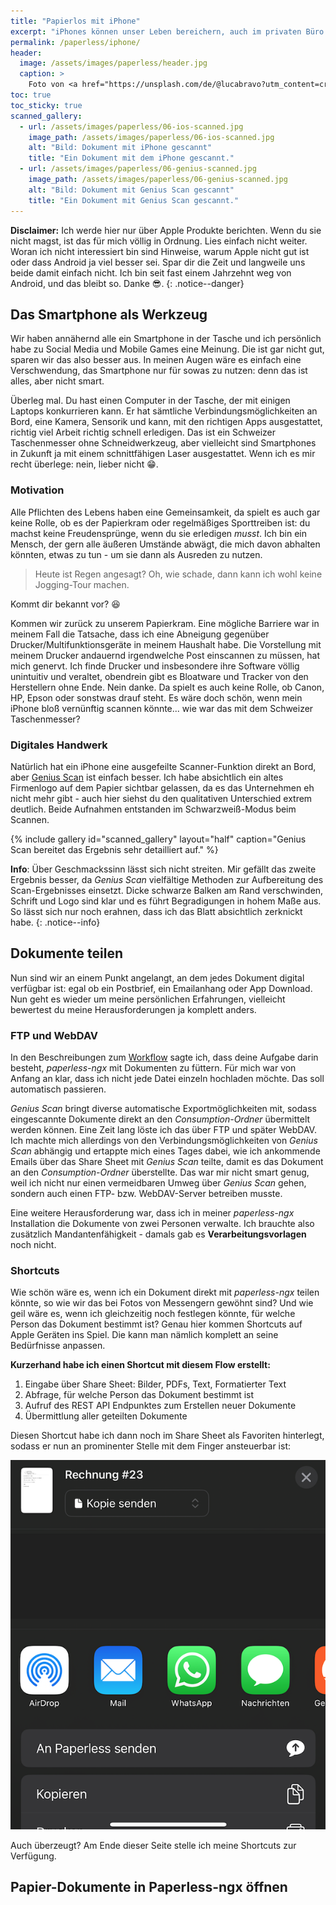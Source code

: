 ```yaml
---
title: "Papierlos mit iPhone"
excerpt: "iPhones können unser Leben bereichern, auch im privaten Büro sind sie wertvoll."
permalink: /paperless/iphone/
header:
  image: /assets/images/paperless/header.jpg
  caption: >
    Foto von <a href="https://unsplash.com/de/@lucabravo?utm_content=creditCopyText&utm_medium=referral&utm_source=unsplash">Luca Bravo</a> auf <a href="https://unsplash.com/de/fotos/apple-macbook-neben-computermaus-auf-tisch-9l_326FISzk?utm_content=creditCopyText&utm_medium=referral&utm_source=unsplash">Unsplash</a>
toc: true
toc_sticky: true
scanned_gallery:
  - url: /assets/images/paperless/06-ios-scanned.jpg
    image_path: /assets/images/paperless/06-ios-scanned.jpg
    alt: "Bild: Dokument mit iPhone gescannt"
    title: "Ein Dokument mit dem iPhone gescannt."
  - url: /assets/images/paperless/06-genius-scanned.jpg
    image_path: /assets/images/paperless/06-genius-scanned.jpg
    alt: "Bild: Dokument mit Genius Scan gescannt"
    title: "Ein Dokument mit Genius Scan gescannt."
---
```


**Disclaimer:** Ich werde hier nur über Apple Produkte berichten. Wenn du sie nicht magst, ist das für mich völlig in Ordnung. Lies einfach nicht weiter. Woran ich nicht interessiert bin sind Hinweise, warum Apple nicht gut ist oder dass Android ja viel besser sei. Spar dir die Zeit und langweile uns beide damit einfach nicht. Ich bin seit fast einem Jahrzehnt weg von Android, und das bleibt so. Danke :sunglasses:.
{:  .notice--danger}

## Das Smartphone als Werkzeug

Wir haben annähernd alle ein Smartphone in der Tasche und ich persönlich habe zu Social Media und Mobile Games eine Meinung. Die ist gar nicht gut, sparen wir das also besser aus. In meinen Augen wäre es einfach eine Verschwendung, das Smartphone nur für sowas zu nutzen: denn das ist alles, aber nicht smart.

Überleg mal. Du hast einen Computer in der Tasche, der mit einigen Laptops konkurrieren kann. Er hat sämtliche Verbindungsmöglichkeiten an Bord, eine Kamera, Sensorik und kann, mit den richtigen Apps ausgestattet, richtig viel Arbeit richtig schnell erledigen. Das ist ein Schweizer Taschenmesser ohne Schneidwerkzeug, aber vielleicht sind Smartphones in Zukunft ja mit einem schnittfähigen Laser ausgestattet. Wenn ich es mir recht überlege: nein, lieber nicht :grin:.

### Motivation

Alle Pflichten des Lebens haben eine Gemeinsamkeit, da spielt es auch gar keine Rolle, ob es der Papierkram oder regelmäßiges Sporttreiben ist: du machst keine Freudensprünge, wenn du sie erledigen *musst*. Ich bin ein Mensch, der gern alle äußeren Umstände abwägt, die mich davon abhalten könnten, etwas zu tun - um sie dann als Ausreden zu nutzen. 

> Heute ist Regen angesagt?
> Oh, wie schade, dann kann ich wohl keine Jogging-Tour machen.

Kommt dir bekannt vor? :laughing:

Kommen wir zurück zu unserem Papierkram. Eine mögliche Barriere war in meinem Fall die Tatsache, dass ich eine Abneigung gegenüber Drucker/Multifunktionsgeräte in meinem Haushalt habe. Die Vorstellung mit meinem Drucker andauernd irgendwelche Post einscannen zu müssen, hat mich genervt. Ich finde Drucker und insbesondere ihre Software völlig unintuitiv und veraltet, obendrein gibt es Bloatware und Tracker von den Herstellern ohne Ende. Nein danke. Da spielt es auch keine Rolle, ob Canon, HP, Epson oder sonstwas drauf steht. Es wäre doch schön, wenn mein iPhone bloß vernünftig scannen könnte... wie war das mit dem Schweizer Taschenmesser?

### Digitales Handwerk

Natürlich hat ein iPhone eine ausgefeilte Scanner-Funktion direkt an Bord, aber [Genius Scan](https://tbsch.de/paperless/workflow/#scannen) ist einfach besser. Ich habe absichtlich ein altes Firmenlogo auf dem Papier sichtbar gelassen, da es das Unternehmen eh nicht mehr gibt - auch hier siehst du den qualitativen Unterschied extrem deutlich. Beide Aufnahmen entstanden im Schwarzweiß-Modus beim Scannen.

{% include gallery id="scanned_gallery" layout="half" caption="Genius Scan bereitet das Ergebnis sehr detailliert auf." %}

**Info**: Über Geschmackssinn lässt sich nicht streiten. Mir gefällt das zweite Ergebnis besser, da *Genius Scan* vielfältige Methoden zur Aufbereitung des Scan-Ergebnisses einsetzt. Dicke schwarze Balken am Rand verschwinden, Schrift und Logo sind klar und es führt Begradigungen in hohem Maße aus. So lässt sich nur noch erahnen, dass ich das Blatt absichtlich zerknickt habe.
{:  .notice--info}

## Dokumente teilen

Nun sind wir an einem Punkt angelangt, an dem jedes Dokument digital verfügbar ist: egal ob ein Postbrief, ein Emailanhang oder App Download. Nun geht es wieder um meine persönlichen Erfahrungen, vielleicht bewertest du meine Herausforderungen ja komplett anders.

### FTP und WebDAV

In den Beschreibungen zum [Workflow](https://tbsch.de/paperless/workflow/#konsumieren) sagte ich, dass deine Aufgabe darin besteht, *paperless-ngx* mit Dokumenten zu füttern. Für mich war von Anfang an klar, dass ich nicht jede Datei einzeln hochladen möchte. Das soll automatisch passieren.

*Genius Scan* bringt diverse automatische Exportmöglichkeiten mit, sodass eingescannte Dokumente direkt an den *Consumption-Ordner* übermittelt werden können. Eine Zeit lang löste ich das über FTP und später WebDAV. Ich machte mich allerdings von den Verbindungsmöglichkeiten von *Genius Scan* abhängig und ertappte mich eines Tages dabei, wie ich ankommende Emails über das Share Sheet mit *Genius Scan* teilte, damit es das Dokument an den *Consumption-Ordner* überstellte. Das war mir nicht smart genug, weil ich nicht nur einen vermeidbaren Umweg über *Genius Scan* gehen, sondern auch einen FTP- bzw. WebDAV-Server betreiben musste.

Eine weitere Herausforderung war, dass ich in meiner *paperless-ngx* Installation die Dokumente von zwei Personen verwalte. Ich brauchte also zusätzlich Mandantenfähigkeit - damals gab es **Verarbeitungsvorlagen** noch nicht.

### Shortcuts

Wie schön wäre es, wenn ich ein Dokument direkt mit *paperless-ngx* teilen könnte, so wie wir das bei Fotos von Messengern gewöhnt sind? Und wie geil wäre es, wenn ich gleichzeitig noch festlegen könnte, für welche Person das Dokument bestimmt ist? Genau hier kommen Shortcuts auf Apple Geräten ins Spiel. Die kann man nämlich komplett an seine Bedürfnisse anpassen.

**Kurzerhand habe ich einen Shortcut mit diesem Flow erstellt:**

1. Eingabe über Share Sheet: Bilder, PDFs, Text, Formatierter Text
2. Abfrage, für welche Person das Dokument bestimmt ist
3. Aufruf des REST API Endpunktes zum Erstellen neuer Dokumente
4. Übermittlung aller geteilten Dokumente

Diesen Shortcut habe ich dann noch im Share Sheet als Favoriten hinterlegt, sodass er nun an prominenter Stelle mit dem Finger ansteuerbar ist:

[![Bild: Dokument teilen mit dem iPhone](/assets/images/paperless/04-share-iphone.png)](/assets/images/paperless/04-share-iphone.png)

Auch überzeugt? Am Ende dieser Seite stelle ich meine Shortcuts zur Verfügung.

## Papier-Dokumente in Paperless-ngx öffnen